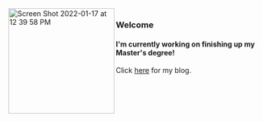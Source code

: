 
<img width="210" img align="left" alt="Screen Shot 2022-01-17 at 12 39 58 PM" src="https://github.com/szaidman22/szaidman22/assets/61389709/d159f5e7-0b2d-43ad-93ea-e47e386928fb">

### Welcome
#### I'm currently working on finishing up my Master's degree! 

Click [here](https://sofiazaidman.com/) for my blog.
<br>
<br>
<br>

<!--
**szaidman22/szaidman22** is a ✨ _special_ ✨ repository because its `README.md` (this file) appears on your GitHub profile.![Uploading Screen Shot 2022-01-17 at 12.39.58 PM.png…]()


Here are some ideas to get you started:

- 🔭 I’m currently working on ...
- 🌱 I’m currently learning ...
- 👯 I’m looking to collaborate on ...![Uploading Screen Shot 2022-01-15 at 5.45.38 PM.png…]()

- 🤔 I’m looking for help with ...
- 💬 Ask me about ...
- 📫 How to reach me: ...
- 😄 Pronouns: ...
- ⚡ Fun fact: ...
-->
